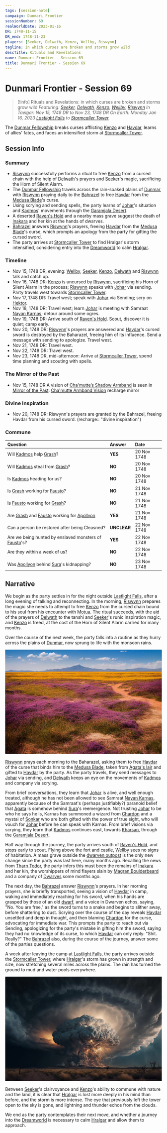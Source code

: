 ```yaml
---
tags: [session-note]
campaign: Dunmari Frontier
sessionNumber: 69
realWorldDate: 2023-01-16
DR: 1748-11-15
DR_end: 1748-11-23
players: [Seeker, Delwath, Kenzo, Wellby, Riswynn]
tagline: in which curses are broken and storms grow wild
descTitle: Rituals and Revelations
name: Dunmari Frontier - Session 69
title: Dunmari Frontier - Session 69
---
```

# Dunmari Frontier - Session 69

>[!info] Rituals and Revelations: in which curses are broken and storms grow wild
> *Featuring: [Seeker](<../../../people/pcs/dunmar-fellowship/seeker.md>), [Delwath](<../../../people/pcs/dunmar-fellowship/delwath.md>), [Kenzo](<../../../people/pcs/dunmar-fellowship/kenzo.md>), [Wellby](<../../../people/pcs/dunmar-fellowship/wellby.md>), [Riswynn](<../../../people/pcs/dunmar-fellowship/riswynn.md>)*
> *In Taelgar: Nov 15, 1748 DR to Nov 23, 1748 DR*
> *On Earth: Monday Jan 16, 2023*
> *[Lastlight Falls](<../../../cosmology/multiverse/echo-realms/feywild/lastlight-falls.md>) to [Stormcaller Tower](<../../../gazetteer/greater-dunmar/dunmari-basin/stormcaller-tower.md>)*

The [Dunmar Fellowship](<../../../people/pcs/dunmar-fellowship/dunmar-fellowship.md>) breaks curses afflicting [Kenzo](<../../../people/pcs/dunmar-fellowship/kenzo.md>) and [Havdar](<../../../people/dunmari/havdar.md>), learns of allies' fates, and faces an intensified storm at [Stormcaller Tower](<../../../gazetteer/greater-dunmar/dunmari-basin/stormcaller-tower.md>).
## Session Info

### Summary
- [Riswynn](<../../../people/pcs/dunmar-fellowship/riswynn.md>) successfully performs a ritual to free [Kenzo](<../../../people/pcs/dunmar-fellowship/kenzo.md>) from a cursed chain with the help of [Delwath](<../../../people/pcs/dunmar-fellowship/delwath.md>)'s prayers and [Seeker](<../../../people/pcs/dunmar-fellowship/seeker.md>)'s magic, sacrificing the Horn of Silent Alarm.
- The [Dunmar Fellowship](<../../../people/pcs/dunmar-fellowship/dunmar-fellowship.md>) travels across the rain-soaked plains of [Dunmar](<../../../gazetteer/greater-dunmar/realms/dunmar/dunmar.md>), with [Riswynn](<../../../people/pcs/dunmar-fellowship/riswynn.md>) praying daily to the [Bahrazel](<../../../cosmology/gods/embodied-gods/bahrazel/bahrazel.md>) to free [Havdar](<../../../people/dunmari/havdar.md>) from the [Medusa Blade](<../treasure/notable-items/medusa-blade.md>)'s curse.
- Using scrying and sending spells, the party learns of [Johar](<../../../people/dunmari/johar.md>)'s situation and [Kadmos](<../../../people/chardonians/kadmos.md>)' movements through the [Garamjala Desert](<../../../gazetteer/greater-dunmar/garamjala-plateau/garamjala-desert.md>).
- A deserted [Raven's Hold](<../../../gazetteer/greater-dunmar/dunmari-basin/raven-s-hold.md>) and a nearby mass grave suggest the death of [Inakara](<../../../people/other-nonhumans/inakara.md>) and her kin at the hands of dwarves.
- [Bahrazel](<../../../cosmology/gods/embodied-gods/bahrazel/bahrazel.md>) answers [Riswynn](<../../../people/pcs/dunmar-fellowship/riswynn.md>)'s prayers, freeing [Havdar](<../../../people/dunmari/havdar.md>) from the [Medusa Blade](<../treasure/notable-items/medusa-blade.md>)'s curse, which prompts an apology from the party for gifting the cursed sword.
- The party arrives at [Stormcaller Tower](<../../../gazetteer/greater-dunmar/dunmari-basin/stormcaller-tower.md>) to find Hralgar's storm intensified, considering entry into the [Dreamworld](<../../../cosmology/multiverse/echo-realms/dreamworld.md>) to calm [Hralgar](<../../../people/giants/hralgar.md>).

### Timeline
- Nov 15, 1748 DR, evening: [Wellby](<../../../people/pcs/dunmar-fellowship/wellby.md>), [Seeker](<../../../people/pcs/dunmar-fellowship/seeker.md>), [Kenzo](<../../../people/pcs/dunmar-fellowship/kenzo.md>), [Delwath](<../../../people/pcs/dunmar-fellowship/delwath.md>) and [Riswynn](<../../../people/pcs/dunmar-fellowship/riswynn.md>) talk and catch up. 
- Nov 16, 1748 DR: [Kenzo](<../../../people/pcs/dunmar-fellowship/kenzo.md>) is uncursed by [Riswynn](<../../../people/pcs/dunmar-fellowship/riswynn.md>), sacrificing his Horn of Silent Alarm in the process; [Riswynn](<../../../people/pcs/dunmar-fellowship/riswynn.md>) speaks with [Johar](<../../../people/dunmari/johar.md>) via sending. Party travels west towards [Stormcaller Tower](<../../../gazetteer/greater-dunmar/dunmari-basin/stormcaller-tower.md>).
- Nov 17, 1748 DR: Travel west; speak with [Johar](<../../../people/dunmari/johar.md>) via Sending; scry on [Hektor](<../../../people/chardonians/hektor.md>).
- Nov 18, 1748 DR: Travel west; learn [Johar](<../../../people/dunmari/johar.md>) is meeting with Samraat [Nayan Karnas](<../../../people/dunmari/nayan-karnas.md>); detour around some ogres.
- Nov 19, 1748 DR: Arrive south of [Raven's Hold](<../../../gazetteer/greater-dunmar/dunmari-basin/raven-s-hold.md>). Scout, discover it is quiet; camp early.
- Nov 20, 1748 DR:  [Riswynn](<../../../people/pcs/dunmar-fellowship/riswynn.md>)'s prayers are answered and [Havdar](<../../../people/dunmari/havdar.md>)'s cursed sword is destroyed by the Baharazel, freeing him of its influence. Send a message with sending to apologize. Travel west.
- Nov 21, 1748 DR: Travel west.
- Nov 22, 1748 DR: Travel west.
- Nov 23, 1748 DR, mid-afternoon: Arrive at [Stormcaller Tower](<../../../gazetteer/greater-dunmar/dunmari-basin/stormcaller-tower.md>), spend time planning and scouting with spells. 

### The Mirror of the Past
- Nov 15, 1748 DR A vision of [Cha'mutte’s Shadow Armband](<../treasure/notable-items/cha-muttes-shadow-armband.md>) is seen in [Mirror of the Past](<../treasure/notable-items/mirror-of-the-past.md>): [Cha'mutte Armband Vision](<../mirror-visions/cha-mutte-armband-vision.md>) recharge mirror

### Divine Inspiration
- Nov 20, 1748 DR: Riswynn's prayers are granted by the Bahrazel, freeing Havdar from his cursed sword. (recharge:: "divine inspiration")

### Commune
| Question | Answer | Date | 
| :--- | :--- | :--- | 
| Will [Kadmos](<../../../people/chardonians/kadmos.md>) help [Grash](<../../../people/other-nonhumans/grash.md>)? | **YES** | 20 Nov 1748 |  
| Will [Kadmos](<../../../people/chardonians/kadmos.md>) steal from [Grash](<../../../people/other-nonhumans/grash.md>)? | **NO** | 20 Nov 1748 |  
| Is [Kadmos](<../../../people/chardonians/kadmos.md>) heading for us? | **NO** | 20 Nov 1748 |  
| Is [Grash](<../../../people/other-nonhumans/grash.md>) working for [Fausto](<../../../people/chardonians/fausto.md>)? | **NO** | 21 Nov 1748 |  
| Is [Fausto](<../../../people/chardonians/fausto.md>) working for [Grash](<../../../people/other-nonhumans/grash.md>)? | **NO** | 21 Nov 1748 |  
| Are [Grash](<../../../people/other-nonhumans/grash.md>) and [Fausto](<../../../people/chardonians/fausto.md>) working for [Apollyon](<../../../people/historical-figures/drankorian-emperors/apollyon.md>)  | **YES** | 21 Nov 1748 
| Can a person be restored after being Cleasned? | **UNCLEAR** | 22 Nov 1748 |  
| Are we being hunted by enslaved monsters of [Fausto](<../../../people/chardonians/fausto.md>)'s? | **YES** | 22 Nov 1748 | 
| Are they within a week of us? | **NO** | 22 Nov 1748 |  
| Was [Apollyon](<../../../people/historical-figures/drankorian-emperors/apollyon.md>) behind [Sura](<../../../people/dunmari/sura.md>)'s kidnapping?  | **NO** | 23 Nov 1748 
## Narrative
We begin as the party settles in for the night outside [Lastlight Falls](<../../../cosmology/multiverse/echo-realms/feywild/lastlight-falls.md>), after a long evening of talking and reconnecting. In the morning, [Riswynn](<../../../people/pcs/dunmar-fellowship/riswynn.md>) prepares the magic she needs to attempt to free [Kenzo](<../../../people/pcs/dunmar-fellowship/kenzo.md>) from the cursed chain bound to his soul from his encounter with [Motua](<../../../people/extraplanar-powers/motua.md>). The ritual succeeds, with the aid of the prayers of [Delwath](<../../../people/pcs/dunmar-fellowship/delwath.md>) to the tanshi and [Seeker](<../../../people/pcs/dunmar-fellowship/seeker.md>)'s runic inspiration magic, and [Kenzo](<../../../people/pcs/dunmar-fellowship/kenzo.md>) is freed, at the cost of the Horn of Silent Alarm carried for many months. 

Over the course of the next week, the party falls into a routine as they hurry across the plains of [Dunmar](<../../../gazetteer/greater-dunmar/realms/dunmar/dunmar.md>), now sprung to life with the monsoon rains.

![Dunmar November 1748](../../../assets/dunmar-november-1748.jpg)

[Riswynn](<../../../people/pcs/dunmar-fellowship/riswynn.md>) prays each morning to the Baharazel, asking them to free [Havdar](<../../../people/dunmari/havdar.md>) of the curse that binds him to the [Medusa Blade](<../treasure/notable-items/medusa-blade.md>), taken from [Agata's lair](<../../../gazetteer/greater-dunmar/dunmari-basin/agata-s-lair.md>) and gifted to [Havdar](<../../../people/dunmari/havdar.md>) by the party. As the party travels, they send messages to [Johar](<../../../people/dunmari/johar.md>) via sending, and [Delwath](<../../../people/pcs/dunmar-fellowship/delwath.md>) keeps an eye on the movements of [Kadmos](<../../../people/chardonians/kadmos.md>) and company via scrying. 

From brief conversations, they learn that [Johar](<../../../people/dunmari/johar.md>) is alive, and well enough treated, although he has not been allowed to see Samraat [Nayan Karnas](<../../../people/dunmari/nayan-karnas.md>), apparently because of the Samraat's (perhaps justifiably?) paranoid belief that [Agata](<../../../people/fey/agata.md>) is somehow behind [Sura](<../../../people/dunmari/sura.md>)'s reemergence. Not trusting [Johar](<../../../people/dunmari/johar.md>) to be who he says he is, Karnas has summoned a wizard from [Chardon](<../../../gazetteer/west-coast/chardonian-empire/chardon/chardon.md>) and a mystai of [Sonkar](<../../../cosmology/gods/incorporeal-gods/dunmari-pantheon/sonkar.md>) who are both gifted with the power of true sight, who will vouch for [Johar](<../../../people/dunmari/johar.md>) before he can speak with Karnas. From brief visions via scrying, they learn that [Kadmos](<../../../people/chardonians/kadmos.md>) continues east, towards [Kharsan](<../../../gazetteer/greater-dunmar/dunmari-basin/kharsan.md>), through the [Garamjala Desert](<../../../gazetteer/greater-dunmar/garamjala-plateau/garamjala-desert.md>).

Half way through the journey, the party arrives south of [Raven's Hold](<../../../gazetteer/greater-dunmar/dunmari-basin/raven-s-hold.md>), and stops early to scout. Flying above the fort and castle, [Wellby](<../../../people/pcs/dunmar-fellowship/wellby.md>) sees no signs of habitation. A mass grave outside the [dwarven outpost](<../../../gazetteer/greater-dunmar/dunmari-basin/dwarven-outpost-raven-s-hold.md>) is the only new change since the party was last here, many months ago. Recalling the news from [Tharn Todor](<../../../gazetteer/greater-dunmar/realms/nardith/tharn-todor.md>), the party infers this must been the remains of [Inakara](<../../../people/other-nonhumans/inakara.md>) and her kin, the worshippers of mind flayers slain by [Magran Boulderbeard](<../../../people/dwarves/magran-boulderbeard.md>) and a company of [Dwarves](<../../../species/children-of-the-embodied-gods/dwarves/dwarves.md>) some months ago. 

The next day, the [Bahrazel](<../../../cosmology/gods/embodied-gods/bahrazel/bahrazel.md>) answer [Riswynn](<../../../people/pcs/dunmar-fellowship/riswynn.md>)'s prayers. In her morning prayers, she is briefly transported, seeing a vision of [Havdar](<../../../people/dunmari/havdar.md>) in camp, waking and immediately reaching for his sword, when his hands are grasped by those of an old [dwarf](<../../../species/children-of-the-embodied-gods/dwarves/dwarves.md>), and a voice in Dwarven echos, saying, "No. You are free," as the sword turns to a snake and begins to slither away, before shattering to dust. Scrying over the course of the day reveals [Havdar](<../../../people/dunmari/havdar.md>) unsettled and deep in thought, and then blaming [Chardon](<../../../gazetteer/west-coast/chardonian-empire/chardon/chardon.md>) for the curse, advocating for immediate war. This prompts the party to reach out via Sending, apologizing for the party's mistake in gifting him the sword, saying they had no knowledge of its curse, to which [Havdar](<../../../people/dunmari/havdar.md>) can only reply: "Shit. Really?" The [Bahrazel](<../../../cosmology/gods/embodied-gods/bahrazel/bahrazel.md>) also, during the course of the journey, answer some of the parties questions. 

A week after leaving the camp at [Lastlight Falls](<../../../cosmology/multiverse/echo-realms/feywild/lastlight-falls.md>), the party arrives outside the [Stormcaller Tower](<../../../gazetteer/greater-dunmar/dunmari-basin/stormcaller-tower.md>), where [Hralgar](<../../../people/giants/hralgar.md>)'s storm has grown in strength and size, now stretching several miles across the plains. The rain has turned the ground to mud and water pools everywhere. 

![Hralgar Storm Nov 1748](../../../assets/hralgar-storm-nov-1748.png)

Between [Seeker](<../../../people/pcs/dunmar-fellowship/seeker.md>)'s clairvoyance and [Kenzo](<../../../people/pcs/dunmar-fellowship/kenzo.md>)'s ability to commune with nature and the land, it is clear that [Hralgar](<../../../people/giants/hralgar.md>) is lost more deeply in his mind than before, and the storm is more intense. The eye that previously left the tower open to the sky is gone, and lightning and thunder echos from the clouds. 

We end as the party contemplates their next move, and whether a journey into the [Dreamworld](<../../../cosmology/multiverse/echo-realms/dreamworld.md>) is necessary to calm [Hralgar](<../../../people/giants/hralgar.md>) and allow them to approach.
